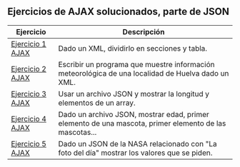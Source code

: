 ## Ejercicios de AJAX solucionados, parte de JSON
Ejercicio | Descripción
----------|------------
[Ejercicio 1 AJAX](Ejercicio1_AJAX) | Dado un XML, dividirlo en secciones y tabla.
[Ejercicio 2 AJAX](Ejercicio2_AJAX) | Escribir un programa que muestre información meteorológica de una localidad de Huelva dado un XML.
[Ejercicio 3 AJAX](Ejercicio3_AJAX) | Usar un archivo JSON y mostrar la longitud y elementos de un array.
[Ejercicio 4 AJAX](Ejercicio4_AJAX) | Dado un archivo JSON, mostrar edad, primer elemento de una mascota, primer elemento de las mascotas...
[Ejercicio 5 AJAX](Ejercicio5_AJAX) | Dado un JSON de la NASA relacionado con "La foto del día" mostrar los valores que se piden.
